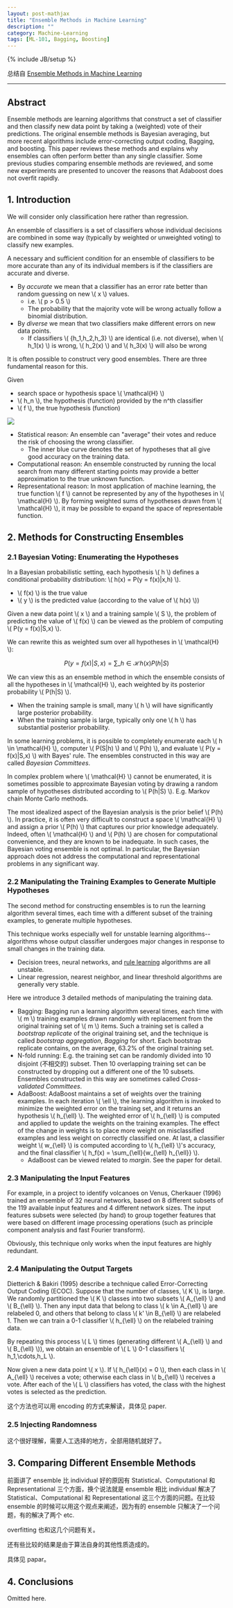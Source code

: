```yaml
---
layout: post-mathjax
title: "Ensemble Methods in Machine Learning"
description: ""
category: Machine-Learning
tags: [ML-101, Bagging, Boosting]
---
```

{% include JB/setup %}

总结自 [Ensemble Methods in Machine Learning](http://link.springer.com/chapter/10.1007%2F3-540-45014-9_1)

-----

## Abstract

Ensemble methods are learning algorithms that construct a set of classifier and then classify new data point by taking a (weighted) vote of their predictions. The original ensemble methods is Bayesian averaging, but more recent algorithms include error-correcting output coding, Bagging, and boosting. This paper reviews these methods and explains why ensembles can often perform better than any single classifier. Some previous studies comparing ensemble methods are reviewed, and some new experiments are presented to uncover the reasons that Adaboost does not overfit rapidly. 

## 1. Introduction

We will consider only classification here rather than regression.

An ensemble of classifiers is a set of classifiers whose individual decisions are combined in some way (typically by weighted or unweighted voting) to classify new examples.

A necessary and sufficient condition for an ensemble of classifiers to be more accurate than any of its individual members is if the classifiers are accurate and diverse. 

* By _accurate_ we mean that a classifier has an error rate better than random guessing on new \\( x \\) values.
	* i.e. \\( p > 0.5 \\)
	* The probability that the majority vote will be wrong actually follow a binomial distribution.
* By _diverse_ we mean that two classifiers make different errors on new data points.
	* If classifiers \\( \{h_1,h_2,h_3\} \\) are identical (i.e. not diverse), when \\( h_1(x) \\) is wrong, \\( h_2(x) \\) and \\( h_3(x) \\) will also be wrong 
	
It is often possible to construct very good ensembles. There are three fundamental reason for this. 

Given

* search space or hypothesis space \\( \mathcal{H} \\)
* \\( h_n \\), the hypothesis (function) provided by the n^th classifier
* \\( f \\), the true hypothesis (function)

![](https://public.bn1304.livefilestore.com/y2pyQY9TawHPQjc0QRnXG244oPfgpLyiXplyI3xeTLgO4p83zdwJgLX46TDSz0AkB2Vg6VtCIglkbFSXxozew-DEVUKjXU4nUBntq2Rc3MIlTM/fundamental%20reasons.jpg?psid=1)

* Statistical reason: An ensemble can "average" their votes and reduce the risk of choosing the wrong classifier.
	* The inner blue curve denotes the set of hypotheses that all give good accuracy on the training data.
* Computational reason: An ensemble constructed by running the local search from many different starting points may provide a better approximation to the true unknown function.
* Representational reason: In most application of machine learning, the true function \\( f \\) cannot be represented by any of the hypotheses in \\( \mathcal{H} \\). By forming weighted sums of hypotheses drawn from \\( \mathcal{H} \\), it may be possible to expand the space of representable function.

## 2. Methods for Constructing Ensembles

### 2.1 Bayesian Voting: Enumerating the Hypotheses

In a Bayesian probabilistic setting, each hypothesis \\( h \\) defines a conditional probability distribution: \\( h(x) = P(y = f(x)|x,h) \\).

* \\( f(x) \\) is the true value
* \\( y \\) is the predicted value (according to the value of \\( h(x) \\))

Given a new data point \\( x \\) and a training sample \\( S \\), the problem of predicting the value of \\( f(x) \\) can be viewed as the problem of computing \\( P(y = f(x)|S,x) \\).

We can rewrite this as weighted sum over all hypotheses in \\( \mathcal{H} \\):

$$
\begin{equation}
	P(y = f(x)|S,x) = \sum\_{h \in \mathcal{H}}{h(x)P(h|S)}
\end{equation}
$$

We can view this as an ensemble method in which the ensemble consists of all the hypotheses in \\( \mathcal{H} \\), each weighted by its posterior probability \\( P(h|S) \\).

* When the training sample is small, many \\( h \\) will have significantly large posterior probability.
* When the training sample is large, typically only one \\( h \\) has substantial posterior probability.

In some learning problems, it is possible to completely enumerate each \\( h \in \mathcal{H} \\), computer \\( P(S|h) \\) and \\( P(h) \\), and evaluate \\( P(y = f(x)|S,x) \\) with Bayes' rule. The ensembles constructed in this way are called _Bayesian Committees_.

In complex problem where \\( \mathcal{H} \\) cannot be enumerated, it is sometimes possible to approximate Bayesian voting by drawing a random sample of hypotheses distributed according to \\( P(h|S) \\). E.g. Markov chain Monte Carlo methods.

The most idealized aspect of the Bayesian analysis is the prior belief \\( P(h) \\). In practice, it is often very difficult to construct a space \\( \mathcal{H} \\) and assign a prior \\( P(h) \\) that captures our prior knowledge adequately. Indeed, often \\( \mathcal{H} \\) and \\( P(h) \\) are chosen for computational convenience, and they are known to be inadequate. In such cases, the Bayesian voting ensemble is not optimal. In particular, the Bayesian approach does not address the computational and representational problems in any significant way.

### 2.2 Manipulating the Training Examples to Generate Multiple Hypotheses

The second method for constructing ensembles is to run the learning algorithm several times, each time with a different subset of the training examples, to generate multiple hypotheses. 

This technique works especially well for unstable learning algorithms--algorithms whose output classifier undergoes major changes in response to small changes in the training data.

* Decision trees, neural networks, and [rule learning](http://en.wikipedia.org/wiki/Association_rule_learning) algorithms are all unstable.
* Linear regression, nearest neighbor, and linear threshold algorithms are generally very stable.

Here we introduce 3 detailed methods of manipulating the training data.

* Bagging: Bagging run a learning algorithm several times, each time with \\( m \\) training examples drawn randomly with replacement from the original training set of \\( m \\) items. Such a training set is called a _bootstrap replicate_ of the original training set, and the technique is called _bootstrap aggregation_, _Bagging_ for short. Each bootstrap replicate contains, on the average, 63.2% of the original training set.
* N-fold running: E.g. the training set can be randomly divided into 10 disjoint (不相交的) subset. Then 10 overlapping training set can be constructed by dropping out a different one of the 10 subsets. Ensembles constructed in this way are sometimes called _Cross-validated Committees_.
* AdaBoost: AdaBoost maintains a set of weights over the training examples. In each iteration \\( \ell \\), the learning algorithm is invoked to minimize the weighted error on the training set, and it returns an hypothesis \\( h\_{\ell} \\). The weighted error of \\( h\_{\ell} \\) is computed and applied to update the weights on the training examples. The effect of the change in weights is to place more weight on misclassified examples and less weight on correctly classified one. At last, a classifier weight \\( w\_{\ell} \\) is computed according to \\( h\_{\ell} \\)'s accuracy, and the final classifier \\( h\_f(x) = \sum\_{\ell}{w\_{\ell} h\_{\ell}} \\).
	* AdaBoost can be viewed related to _margin_. See the paper for detail.
	
### 2.3 Manipulating the Input Features

For example, in a project to identify volcanoes on Venus, Cherkauer (1996) trained an ensemble of 32 neural networks, based on 8 different subsets of the 119 available input features and 4 different network sizes. The input features subsets were selected (by hand) to group together features that were based on different image processing operations (such as principle component analysis and fast Fourier transform).

Obviously, this technique only works when the input features are highly redundant. 

### 2.4 Manipulating the Output Targets

Dietterich & Bakiri (1995) describe a technique called Error-Correcting Output Coding (ECOC). Suppose that the number of classes, \\( K \\), is large. We randomly partitioned the \\( K \\) classes into two subsets \\( A\_{\ell} \\) and \\( B\_{\ell} \\). Then any input data that belong to class \\( k \in A\_{\ell} \\) are relabeled 0, and others that belong to class \\( k' \in B\_{\ell} \\) are relabeled 1. Then we can train a 0-1 classifier \\( h\_{\ell} \\) on the relabeled training data.

By repeating this process \\( L \\) times (generating different \\( A\_{\ell} \\) and \\( B\_{\ell} \\)), we obtain an ensemble of \\( L \\) 0-1 classifiers \\( h_1,\cdots,h_L \\).

Now given a new data point \\( x \\). If \\( h\_{\ell}(x) = 0 \\), then each class in \\( A\_{\ell} \\) receives a vote; otherwise each class in \\( b\_{\ell} \\) receives a vote. After each of the \\( L \\) classifiers has voted, the class with the highest votes is selected as the prediction.

这个方法也可以用 encoding 的方式来解读，具体见 paper.

### 2.5 Injecting Randomness

这个很好理解，需要人工选择的地方，全部用随机就好了。

## 3. Comparing Different Ensemble Methods

前面讲了 ensemble 比 individual 好的原因有 Statistical、Computational 和 Representational 三个方面，换个说法就是 ensemble 相比 individual 解决了 Statistical、Computational 和 Representational 这三个方面的问题。在比较 ensemble 的时候可以用这个观点来阐述，因为有的 ensemble 只解决了一个问题，有的解决了两个 etc.

overfitting 也和这几个问题有关。

还有些比较的结果是由于算法自身的其他性质造成的。

具体见 papar。

## 4. Conclusions

Omitted here.